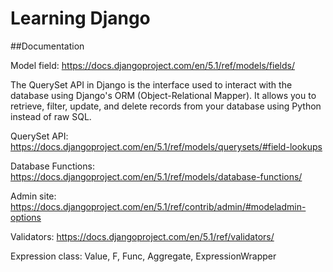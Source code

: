 # Learning Django
##Documentation  

Model field: https://docs.djangoproject.com/en/5.1/ref/models/fields/  

The QuerySet API in Django is the interface used to interact with the database using Django's ORM (Object-Relational Mapper). It allows you to retrieve, filter, update, and delete records from your database using Python instead of raw SQL.

QuerySet API: https://docs.djangoproject.com/en/5.1/ref/models/querysets/#field-lookups  

Database Functions: https://docs.djangoproject.com/en/5.1/ref/models/database-functions/

Admin site: https://docs.djangoproject.com/en/5.1/ref/contrib/admin/#modeladmin-options

Validators: https://docs.djangoproject.com/en/5.1/ref/validators/

Expression class: Value, F, Func, Aggregate, ExpressionWrapper